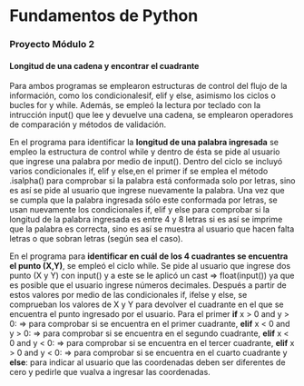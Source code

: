 # Fundamentos de Python

### Proyecto Módulo 2
#### Longitud de una cadena y encontrar el cuadrante

Para ambos programas se emplearon estructuras de control del flujo de la información, como los condicionalesif, elif y else, asimismo los ciclos o bucles for y while. 
Además, se empleó la lectura por teclado con la intrucción input() que lee y devuelve una cadena, se emplearon operadores de comparación y métodos de validación.

En el programa  para identificar la **longitud de una palabra ingresada** se empleo la estructura de control while y dentro de ésta se pide al usuario que ingrese una 
palabra por medio de input(). Dentro del ciclo se incluyó varios condicionales if, elif y else,en el primer if se emplea el método .isalpha() para comprobar si la palabra
está conformada solo por letras, sino es así se pide al usuario que ingrese nuevamente la palabra. Una vez que se cumpla que la palabra ingresada sólo este conformada
por letras, se usan nuevamente los condicionales if, elif y else para comprobar  si la longitud de la palabra ingresada es entre 4 y 8 letras si es así se imprime que 
la palabra es correcta, sino es así se muestra al usuario que hacen falta letras o que sobran letras (según sea el caso).

En el  programa para **identificar en cuál de los 4 cuadrantes se encuentra el punto (X,Y)**, se empleó el ciclo while. Se pide al usuario que ingrese dos punto (X y Y) 
con input() y a este se le aplicó un cast => float(input()) ya que es posible que el usuario ingrese números decimales. Después a partir de estos valores por medio de
las condicionales if, ifelse y else, se comprueban los valores de X y Y para devolver el cuadrante en el que se encuentra el punto ingresado por el usuario. Para el
primer **if** x > 0 and y > 0: => para comprobar si se encuentra en el primer cuadrante, **elif** x < 0 and y > 0: => para comprobar si se encuentra en el segundo 
cuadrante, **elif** x < 0 and y < 0: => para comprobar si se encuentra en el tercer cuadrante, **elif** x > 0 and y < 0: => para comprobar si se encuentra en el 
cuarto cuadrante y **else**: para indicar al usuario que las coordenadas deben ser diferentes de cero y pedirle que vualva a ingresar las coordenadas.

